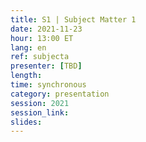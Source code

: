 ```yaml
---
title: S1 | Subject Matter 1
date: 2021-11-23
hour: 13:00 ET
lang: en
ref: subjecta
presenter: [TBD]
length:
time: synchronous
category: presentation
session: 2021
session_link:
slides:
---
```

